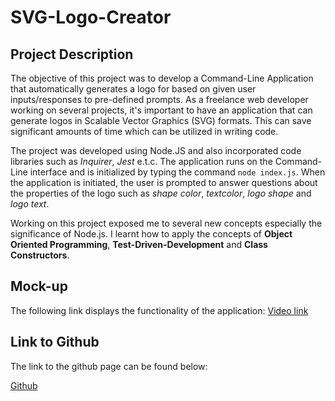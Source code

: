 # SVG-Logo-Creator

## Project Description
The objective of this project was to develop a Command-Line Application that automatically generates a logo for based on given user inputs/responses to pre-defined prompts. As a freelance web developer working on several projects, it's important to have an application that can generate logos in Scalable Vector Graphics (SVG) formats. This can save significant amounts of time which can be utilized in writing code. 

The project was developed using Node.JS and also incorporated code libraries such as *Inquirer*, *Jest* e.t.c. The application runs on the Command-Line interface and is initialized by typing the command `node index.js`. When the application is initiated, the user is prompted to answer questions about the properties of the logo such as *shape color*, *textcolor*, *logo shape* and *logo text*.

Working on this project exposed me to several new concepts especially the significance of Node.js. I learnt how to apply the concepts of **Object Oriented Programming**, **Test-Driven-Development** and **Class Constructors**.

## Mock-up 
The following link displays the functionality of the application:
[Video link]()

## Link to Github

The link to the github page can be found below:

[Github](https://github.com/anayoifediora/SVG-Logo-Creator)


